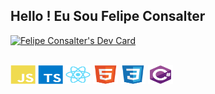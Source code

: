 ## Hello ! Eu Sou Felipe Consalter 
 <a href="https://app.daily.dev/felipecongb"><img src="https://api.daily.dev/devcards/3b6517ae487d4813bfe7a5a963dded86.png?r=t09" width="200" alt="Felipe Consalter's Dev Card"/></a>
 
 
 <div style="display: inline_block"><br>
  <img align="center" alt="felipecongb-Js" height="30" width="40" src="https://raw.githubusercontent.com/devicons/devicon/master/icons/javascript/javascript-plain.svg">
  <img align="center" alt="felipecongb-Ts" height="30" width="40" src="https://raw.githubusercontent.com/devicons/devicon/master/icons/typescript/typescript-plain.svg">
  <img align="center" alt="felipecongb-React" height="30" width="40" src="https://raw.githubusercontent.com/devicons/devicon/master/icons/react/react-original.svg">
  <img align="center" alt="felipecongb-HTML" height="30" width="40" src="https://raw.githubusercontent.com/devicons/devicon/master/icons/html5/html5-original.svg">
  <img align="center" alt="felipecongb-CSS" height="30" width="40" src="https://raw.githubusercontent.com/devicons/devicon/master/icons/css3/css3-original.svg">
  <img align="center" alt="felipecongb-Csharp" height="30" width="40" src="https://raw.githubusercontent.com/devicons/devicon/master/icons/csharp/csharp-original.svg">
</div>


  ##
 

 
